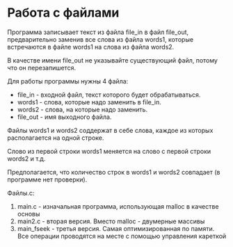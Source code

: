 <h1>Работа с файлами</h1>
<p>Программа записывает текст из файла file_in в файл file_out, предварительно заменив все слова из файла words1, которые встречаются в файле words1 на слова из файла words2.</p>
<p>В качестве имени file_out не указывайте существующий файл, потому что он перезапишется.</p>
<p>Для работы программы нужны 4 файла:</p>
<ul>
    <li>file_in - входной файл, текст которого будет обрабатываться.</li>
    <li>words1 - слова, которые надо заменить в file_in.</li>
    <li>words2 - слова, на которые надо заменить.</li>
    <li>file_out - имя выходного файла.</li>
</ul>
<p>Файлы words1 и words2 соддержат в себе слова, каждое из которых располагается на одной строке.</p>
<p>Слово из первой строки words1 меняется на слово с первой строки words2 и т.д.</p>
<p>Предполагается, что количество строк в words1 и words2 совпадает (в программе нет проверки).</p>
<p>Файлы.c:</p>
<ol>
    <li>main.c - изначальная программа, использующая malloc в качестве основы</li>
    <li>main2.c - вторая версия. Вместо malloc - двумерные массивы</li>
    <li>main_fseek - третья версия. Самая оптимизированная по памяти. Все операции проводятся на месте с помощью управления кареткой</li>
</ol>